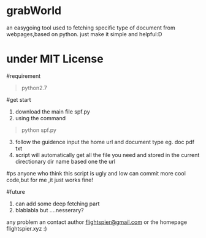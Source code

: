 # grabWorld
an easygoing tool used to fetching specific type of document from webpages,based on python. just make it simple and helpful:D
# under MIT License

#requirement 

>python2.7 


#get start 
1. download the  main file spf.py
2. using the command
>python spf.py
3. follow the guidence input the home url and document type eg. doc  pdf  txt
4. script will automatically get all the file you need  and stored in the current directionary 
 dir name based one the url 

#ps
anyone who think this script is ugly  and low can commit more cool code,but for me ,it just works fine!

#future

1. can add some deep fetching part
2. blablabla
 but ....nesserary?

any problem an contact author flightspier@gmail.com or the homepage flightspier.xyz :)
